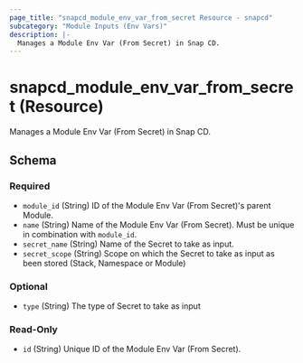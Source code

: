 ```yaml
---
page_title: "snapcd_module_env_var_from_secret Resource - snapcd"
subcategory: "Module Inputs (Env Vars)"
description: |-
  Manages a Module Env Var (From Secret) in Snap CD.
---
```


# snapcd_module_env_var_from_secret (Resource)

Manages a Module Env Var (From Secret) in Snap CD.




<!-- schema generated by tfplugindocs -->
## Schema

### Required

- `module_id` (String) ID of the Module Env Var (From Secret)'s parent Module.
- `name` (String) Name of the Module Env Var (From Secret).  Must be unique in combination with `module_id`.
- `secret_name` (String) Name of the Secret to take as input.
- `secret_scope` (String) Scope on which the Secret to take as input as been stored (Stack, Namespace or Module)

### Optional

- `type` (String) The type of Secret to take as input

### Read-Only

- `id` (String) Unique ID of the Module Env Var (From Secret).
